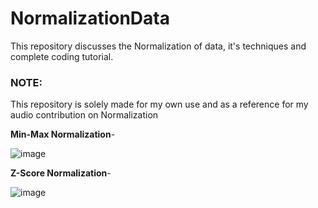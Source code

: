 # NormalizationData
This repository discusses the Normalization of data, it's techniques and complete coding tutorial.

### NOTE:
This repository is solely made for my own use and as a reference for my audio contribution on Normalization

**Min-Max Normalization**-

![image](https://user-images.githubusercontent.com/71919335/134398319-ae62ea0d-aaf9-4a3e-8ccc-5d90c793e8bc.png)

**Z-Score Normalization**-

![image](https://user-images.githubusercontent.com/71919335/133934944-9f0fe074-f24b-4efb-b18d-fd009586e2c6.png)

